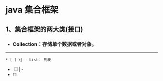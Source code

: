 # **java 集合框架**

## 1、集合框架的两大类\(接口\)

* ### Collection：存储单个数据或者对象。

---

    * [ ] \| - List： 列表
* [ ] \| - 
* [ ] 


